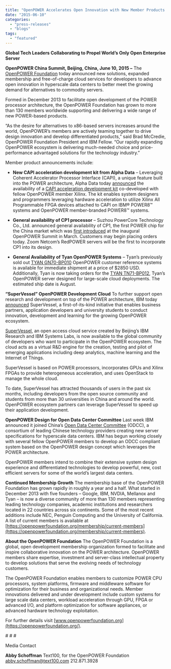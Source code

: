 ```yaml
---
title: "OpenPOWER Accelerates Open Innovation with New Member Products and Free Development Cloud"
date: "2015-06-10"
categories: 
  - "press-releases"
  - "blogs"
tags: 
  - "featured"
---
```


**Global Tech Leaders Collaborating to Propel World’s Only Open Enterprise Server**

**OpenPOWER China Summit, Beijing, China, June 10, 2015 –** The [OpenPOWER Foundation](http://www.openpowerfoundation.org/) today announced new solutions, expanded membership and free-of-charge cloud services for developers to advance open innovation in hyperscale data centers to better meet the growing demand for alternatives to commodity servers.

Formed in December 2013 to facilitate open development of the POWER processor architecture, the OpenPOWER Foundation has grown to more than 130 members worldwide supporting and delivering a wide range of new POWER-based products.

“As the desire for alternatives to x86-based servers increases around the world, OpenPOWER’s members are actively teaming together to drive design innovation and develop differentiated products,” said Brad McCredie, OpenPOWER Foundation President and IBM Fellow. “Our rapidly expanding OpenPOWER ecosystem is delivering much-needed choice and price-performance advantaged solutions for the technology industry.”

Member product announcements include:

- **New CAPI acceleration development kit from Alpha Data** – Leveraging Coherent Accelerator Processor Interface (CAPI), a unique feature built into the POWER architecture, Alpha Data today [announced](http://www.pr.com/press-release/623394) the availability of a [CAPI acceleration development kit](http://www.alpha-data.com/dcp/capi.php) co-developed with fellow OpenPOWER member Xilinx. The kit enables system designers and programmers leveraging hardware acceleration to utilize Xilinx All Programmable FPGA devices attached to CAPI on IBM® POWER8™ systems and OpenPOWER member-branded POWER8™ systems.

- **General availability of CP1 processor** – Suzhou PowerCore Technology Co., Ltd. announced general availability of CP1, the first POWER chip for the China market which was [first introduced](https://openpowerfoundation.org/press-releases/openpower-foundation-technology-leaders-unveil-hardware-solutions-to-deliver-new-server-alternatives/) at the inaugural OpenPOWER Summit in March. Customers may begin placing orders today. Zoom Netcom’s RedPOWER servers will be the first to incorporate CP1 into its design.

- **General Availability of Tyan OpenPOWER Systems** – Tyan’s previously sold out [TYAN GN70-BP010](http://www.tyan.com/campaign/openpower/index.html) OpenPOWER customer reference systems is available for immediate shipment at a price of $2850 USD. Additionally, Tyan is now taking orders for the [TYAN TN71-BP012](http://www.tyan.com/solutions/tyan_openpower_system.html), Tyan’s OpenPOWER server designed for large-scale cloud deployments. The estimated ship date is August.

**“SuperVessel” OpenPOWER Development Cloud** To further support open research and development on top of the POWER architecture, IBM today [announced](https://ibm.biz/BdXSaf) SuperVessel, a first-of-its-kind initiative that enables business partners, application developers and university students to conduct innovation, development and learning for the growing OpenPOWER ecosystem.

[SuperVessel](https://ptopenlab.com/cloudlabconsole/index.html), an open access cloud service created by Beijing’s IBM Research and IBM Systems Labs, is now available to the global community of developers who want to participate in the OpenPOWER ecosystem. The cloud acts as a virtual R&D engine for the creation, testing and pilot of emerging applications including deep analytics, machine learning and the Internet of Things.

SuperVessel is based on POWER processors, incorporates GPUs and Xilinx FPGAs to provide heterogeneous acceleration, and uses OpenStack to manage the whole cloud.

To date, SuperVessel has attracted thousands of users in the past six months, including developers from the open source community and students from more than 30 universities in China and around the world. OpenPOWER ecosystem partners can leverage SuperVessel to speed up their application development.

**OpenPOWER Design for Open Data Center Committee** Last week IBM announced it joined China’s [Open Data Center Committee](http://www.opendatacenter.cn/) (ODCC), a consortium of leading Chinese technology providers creating new server specifications for hyperscale data centers. IBM has begun working closely with several fellow OpenPOWER members to develop an ODCC compliant system based on the OpenPOWER design concept which leverages the POWER architecture.

OpenPOWER members intend to combine their extensive system design experience and differentiated technologies to develop powerful, new, cost efficient servers for some of the world’s largest data centers.

**Continued Membership Growth** The membership base of the OpenPOWER Foundation has grown rapidly in roughly a year and a half. What started in December 2013 with five founders – Google, IBM, NVDIA, Mellanox and Tyan – is now a diverse community of more than 130 members representing leading technology companies, academic institutions and researchers located in 22 countries across six continents. Some of the most recent additions include NEC, Penguin Computing and the University of California. A list of current members is available at [https://openpowerfoundation.org/membership/current-members](https://openpowerfoundation.org/membership/current-members).

**About the OpenPOWER Foundation** The OpenPOWER Foundation is a global, open development membership organization formed to facilitate and inspire collaborative innovation on the POWER architecture. OpenPOWER members share expertise, investment and server-class intellectual property to develop solutions that serve the evolving needs of technology customers.

The OpenPOWER Foundation enables members to customize POWER CPU processors, system platforms, firmware and middleware software for optimization for their business and organizational needs. Member innovations delivered and under development include custom systems for large scale data centers, workload acceleration through GPU, FPGA or advanced I/O, and platform optimization for software appliances, or advanced hardware technology exploitation.

For further details visit [www.openpowerfoundation.org](https://openpowerfoundation.org/).

\# # #

Media Contact

**Abby Schoffman** Text100, for the OpenPOWER Foundation [abby.schoffman@text100.com](mailto:abby.schoffman@text100.com) 212.871.3928
